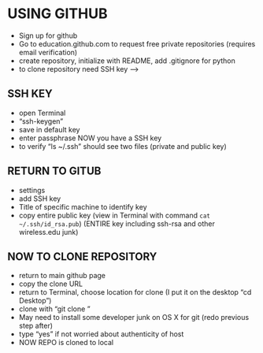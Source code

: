 # USING GITHUB #

- Sign up for github 
- Go to education.github.com to request free private repositories (requires email verification)
- create repository, initialize with README, add .gitignore for python
- to clone repository need SSH key —> 

## SSH KEY ##

- open Terminal
- “ssh-keygen”
- save in default key
- enter passphrase
NOW you have a SSH key
- to verify “ls ~/.ssh” should see two files (private and public key)

## RETURN TO GITUB ##
- settings
- add SSH key
- Title of specific machine to identify key
- copy entire public key (view in Terminal with command ``cat ~/.ssh/id_rsa.pub``)
(ENTIRE key including ssh-rsa and other wireless.edu junk)

## NOW TO CLONE REPOSITORY ##

- return to main github page
- copy the clone URL
- return to Terminal, choose location for clone (I put it on the desktop “cd Desktop”)
- clone with “git clone <paste URL>”
- May need to install some developer junk on OS X for git (redo previous step after)
- type “yes” if not worried about authenticity of host
- NOW REPO is cloned to local
